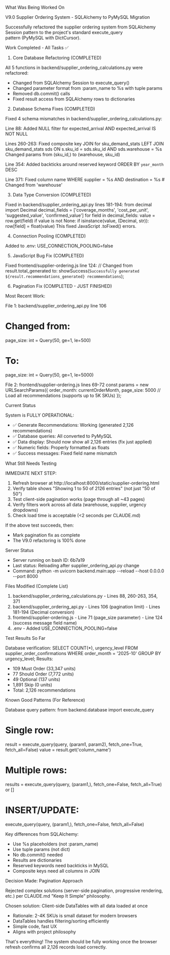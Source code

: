 What Was Being Worked On

  V9.0 Supplier Ordering System - SQLAlchemy to PyMySQL Migration

  Successfully refactored the supplier ordering system from SQLAlchemy Session pattern to the project's standard execute_query    
   pattern (PyMySQL with DictCursor).

  Work Completed - All Tasks ✅

  1. Core Database Refactoring (COMPLETED)

  All 5 functions in backend/supplier_ordering_calculations.py were refactored:
  - Changed from SQLAlchemy Session to execute_query()
  - Changed parameter format from :param_name to %s with tuple params
  - Removed db.commit() calls
  - Fixed result access from SQLAlchemy rows to dictionaries

  2. Database Schema Fixes (COMPLETED)

  Fixed 4 schema mismatches in backend/supplier_ordering_calculations.py:

  Line 88: Added NULL filter for expected_arrival
  AND expected_arrival IS NOT NULL

  Lines 260-263: Fixed composite key JOIN for sku_demand_stats
  LEFT JOIN sku_demand_stats sds ON s.sku_id = sds.sku_id AND sds.warehouse = %s
  Changed params from (sku_id,) to (warehouse, sku_id)

  Line 354: Added backticks around reserved keyword
  ORDER BY `year_month` DESC

  Line 371: Fixed column name
  WHERE supplier = %s AND destination = %s  # Changed from 'warehouse'

  3. Data Type Conversion (COMPLETED)

  Fixed in backend/supplier_ordering_api.py lines 181-194:
  from decimal import Decimal
  decimal_fields = ['coverage_months', 'cost_per_unit', 'suggested_value', 'confirmed_value']
  for field in decimal_fields:
      value = row.get(field)
      if value is not None:
          if isinstance(value, (Decimal, str)):
              row[field] = float(value)
  This fixed JavaScript .toFixed() errors.

  4. Connection Pooling (COMPLETED)

  Added to .env:
  USE_CONNECTION_POOLING=false

  5. JavaScript Bug Fix (COMPLETED)

  Fixed frontend/supplier-ordering.js line 124:
  // Changed from result.total_generated to:
  showSuccess(`Successfully generated ${result.recommendations_generated} recommendations`);

  6. Pagination Fix (COMPLETED - JUST FINISHED)

  Most Recent Work:

  File 1: backend/supplier_ordering_api.py line 106
  # Changed from:
  page_size: int = Query(50, ge=1, le=500)
  # To:
  page_size: int = Query(50, ge=1, le=5000)

  File 2: frontend/supplier-ordering.js lines 69-72
  const params = new URLSearchParams({
      order_month: currentOrderMonth,
      page_size: 5000  // Load all recommendations (supports up to 5K SKUs)
  });

  Current Status

  System is FULLY OPERATIONAL:
  - ✅ Generate Recommendations: Working (generated 2,126 recommendations)
  - ✅ Database queries: All converted to PyMySQL
  - ✅ Data display: Should now show all 2,126 entries (fix just applied)
  - ✅ Numeric fields: Properly formatted as floats
  - ✅ Success messages: Fixed field name mismatch

  What Still Needs Testing

  IMMEDIATE NEXT STEP:
  1. Refresh browser at http://localhost:8000/static/supplier-ordering.html
  2. Verify table shows "Showing 1 to 50 of 2126 entries" (not just "50 of 50")
  3. Test client-side pagination works (page through all ~43 pages)
  4. Verify filters work across all data (warehouse, supplier, urgency dropdowns)
  5. Check load time is acceptable (<2 seconds per CLAUDE.md)

  If the above test succeeds, then:
  - Mark pagination fix as complete
  - The V9.0 refactoring is 100% done

  Server Status

  - Server running on bash ID: 6b7a19
  - Last status: Reloading after supplier_ordering_api.py change
  - Command: python -m uvicorn backend.main:app --reload --host 0.0.0.0 --port 8000

  Files Modified (Complete List)

  1. backend/supplier_ordering_calculations.py
    - Lines 88, 260-263, 354, 371
  2. backend/supplier_ordering_api.py
    - Lines 106 (pagination limit)
    - Lines 181-194 (Decimal conversion)
  3. frontend/supplier-ordering.js
    - Line 71 (page_size parameter)
    - Line 124 (success message field name)
  4. .env
    - Added USE_CONNECTION_POOLING=false

  Test Results So Far

  Database verification:
  SELECT COUNT(*), urgency_level FROM supplier_order_confirmations
  WHERE order_month = '2025-10' GROUP BY urgency_level;
  Results:
  - 109 Must Order (33,347 units)
  - 77 Should Order (7,772 units)
  - 49 Optional (137 units)
  - 1,891 Skip (0 units)
  - Total: 2,126 recommendations

  Known Good Patterns (For Reference)

  Database query pattern:
  from backend.database import execute_query

  # Single row:
  result = execute_query(query, (param1, param2), fetch_one=True, fetch_all=False)
  value = result.get('column_name')

  # Multiple rows:
  results = execute_query(query, (param1,), fetch_one=False, fetch_all=True) or []

  # INSERT/UPDATE:
  execute_query(query, (param1,), fetch_one=False, fetch_all=False)

  Key differences from SQLAlchemy:
  - Use %s placeholders (not :param_name)
  - Use tuple params (not dict)
  - No db.commit() needed
  - Results are dictionaries
  - Reserved keywords need backticks in MySQL
  - Composite keys need all columns in JOIN

  Decision Made: Pagination Approach

  Rejected complex solutions (server-side pagination, progressive rendering, etc.) per CLAUDE.md "Keep It Simple" philosophy.     

  Chosen solution: Client-side DataTables with all data loaded at once
  - Rationale: 2-4K SKUs is small dataset for modern browsers
  - DataTables handles filtering/sorting efficiently
  - Simple code, fast UX
  - Aligns with project philosophy

  That's everything! The system should be fully working once the browser refresh confirms all 2,126 records load correctly. 